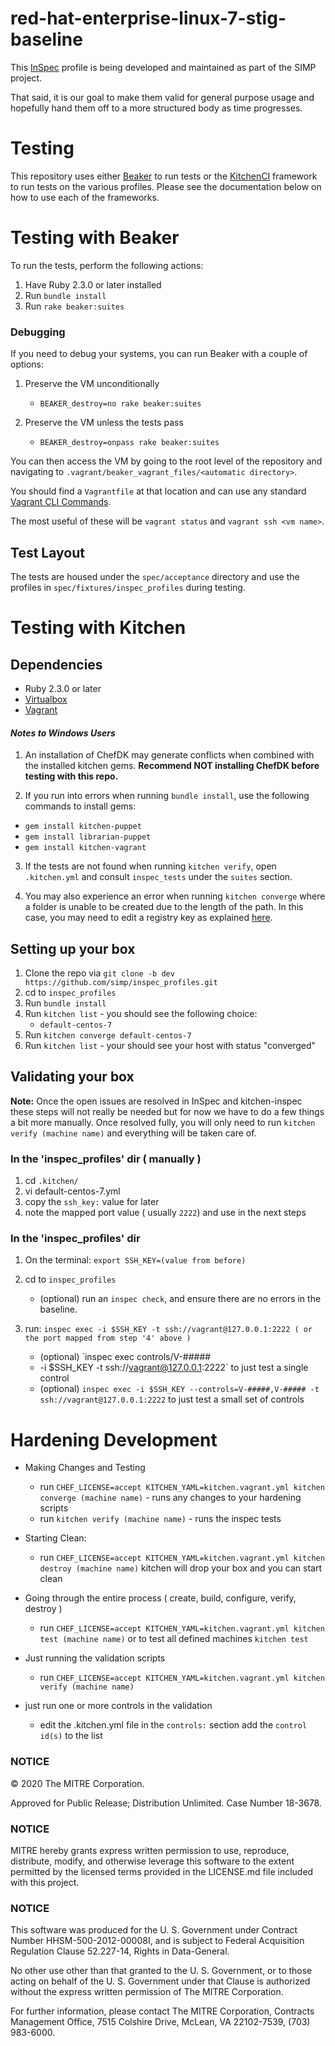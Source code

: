 # red-hat-enterprise-linux-7-stig-baseline

This [InSpec](https://github.com/chef/inspec) profile is being developed and
maintained as part of the SIMP project.

That said, it is our goal to make them valid for general purpose usage and
hopefully hand them off to a more structured body as time progresses.

# Testing

This repository uses either [Beaker](https://github.com/puppetlabs/beaker) to
run tests or the [KitchenCI](http://kitchen.ci) framework to run tests on the
various profiles. Please see the documentation below on how to use each of the
frameworks.

# Testing with Beaker

To run the tests, perform the following actions:

1. Have Ruby 2.3.0 or later installed
2. Run `bundle install`
3. Run `rake beaker:suites`

### Debugging

If you need to debug your systems, you can run Beaker with a couple of options:

1. Preserve the VM unconditionally

   - `BEAKER_destroy=no rake beaker:suites`

2. Preserve the VM unless the tests pass
   - `BEAKER_destroy=onpass rake beaker:suites`

You can then access the VM by going to the root level of the repository and
navigating to `.vagrant/beaker_vagrant_files/<automatic directory>`.

You should find a `Vagrantfile` at that location and can use any standard
[Vagrant CLI Commands](https://www.vagrantup.com/docs/cli/).

The most useful of these will be `vagrant status` and `vagrant ssh <vm name>`.

## Test Layout

The tests are housed under the `spec/acceptance` directory and use the
profiles in `spec/fixtures/inspec_profiles` during testing.

# Testing with Kitchen

## Dependencies

- Ruby 2.3.0 or later
- [Virtualbox](https://www.virtualbox.org)
- [Vagrant](https://www.vagrantup.com)

#### _Notes to Windows Users_

1. An installation of ChefDK may generate conflicts when combined with the
   installed kitchen gems. **Recommend NOT installing ChefDK before testing
   with this repo.**

2. If you run into errors when running `bundle install`, use the following
   commands to install gems:

- `gem install kitchen-puppet`
- `gem install librarian-puppet`
- `gem install kitchen-vagrant`

3. If the tests are not found when running `kitchen verify`, open
   `.kitchen.yml` and consult `inspec_tests` under the `suites` section.

4. You may also experience an error when running `kitchen converge` where a
   folder is unable to be created due to the length of the path. In this case,
   you may need to edit a registry key as explained
   [here](https://www.howtogeek.com/266621/how-to-make-windows-10-accept-file-paths-over-260-characters/).

## Setting up your box

1. Clone the repo via `git clone -b dev https://github.com/simp/inspec_profiles.git`
2. cd to `inspec_profiles`
3. Run `bundle install`
4. Run `kitchen list` - you should see the following choice:
   - `default-centos-7`
5. Run `kitchen converge default-centos-7`
6. Run `kitchen list` - your should see your host with status "converged"

## Validating your box

**Note:** Once the open issues are resolved in InSpec and kitchen-inspec these
steps will not really be needed but for now we have to do a few things a bit
more manually. Once resolved fully, you will only need to run `kitchen verify (machine name)` and everything will be taken care of.

### In the 'inspec_profiles' dir ( manually )

1. cd `.kitchen/`
2. vi default-centos-7.yml
3. copy the `ssh_key:` value for later
4. note the mapped port value ( usually `2222`) and use in the next steps

### In the 'inspec_profiles' dir

1. On the terminal: `export SSH_KEY=(value from before)`
2. cd to `inspec_profiles`

   - (optional) run an `inspec check`, and
     ensure there are no errors in the baseline.

3. run: `inspec exec -i $SSH_KEY -t ssh://vagrant@127.0.0.1:2222 ( or the port mapped from step '4' above )`
   - (optional) `inspec exec controls/V-#####
   - -i \$SSH_KEY -t
     ssh://vagrant@127.0.0.1:2222` to just test a single control
   - (optional) `inspec exec -i $SSH_KEY --controls=V-#####,V-##### -t ssh://vagrant@127.0.0.1:2222` to just test a
     small set of controls

# Hardening Development

- Making Changes and Testing

  - run `CHEF_LICENSE=accept KITCHEN_YAML=kitchen.vagrant.yml kitchen converge (machine name)` - runs any changes to your hardening scripts
  - run `kitchen verify (machine name)` - runs the inspec tests

- Starting Clean:
  - run `CHEF_LICENSE=accept KITCHEN_YAML=kitchen.vagrant.yml kitchen destroy (machine name)` kitchen will drop your box and you can start clean
- Going through the entire process ( create, build, configure, verify, destroy )
  - run `CHEF_LICENSE=accept KITCHEN_YAML=kitchen.vagrant.yml kitchen test (machine name)` or to test all defined machines `kitchen test`
- Just running the validation scripts
  - run `CHEF_LICENSE=accept KITCHEN_YAML=kitchen.vagrant.yml kitchen verify (machine name)`
- just run one or more controls in the validation
  - edit the .kitchen.yml file in the `controls:` section add the `control id(s)` to the list

### NOTICE

© 2020 The MITRE Corporation.

Approved for Public Release; Distribution Unlimited. Case Number 18-3678.

### NOTICE

MITRE hereby grants express written permission to use, reproduce, distribute, modify, and otherwise leverage this software to the extent permitted by the licensed terms provided in the LICENSE.md file included with this project.

### NOTICE

This software was produced for the U. S. Government under Contract Number HHSM-500-2012-00008I, and is subject to Federal Acquisition Regulation Clause 52.227-14, Rights in Data-General.

No other use other than that granted to the U. S. Government, or to those acting on behalf of the U. S. Government under that Clause is authorized without the express written permission of The MITRE Corporation.

For further information, please contact The MITRE Corporation, Contracts Management Office, 7515 Colshire Drive, McLean, VA 22102-7539, (703) 983-6000.
